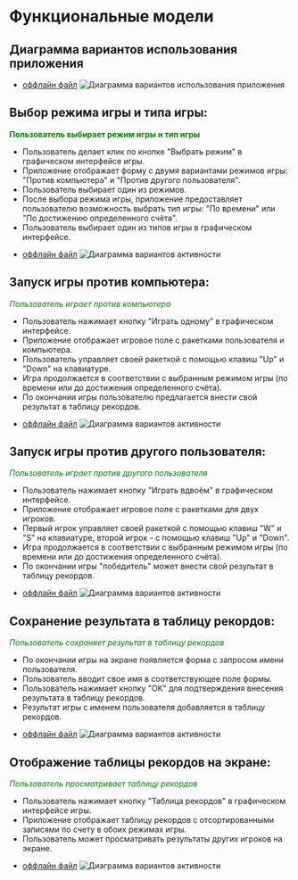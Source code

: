 # Функциональные модели

## Диаграмма вариантов использования приложения
* [оффлайн файл](diagrams/application-diagramm.puml)
![Диаграмма вариантов использования приложения](diagrams/application-diagramm.png)



## Выбор режима игры и типа игры:

<font color="green"> **Пользователь выбирает режим игры и тип игры** </font>

- Пользователь делает клик по кнопке "Выбрать режим" в графическом интерфейсе игры.
- Приложение отображает форму с двумя вариантами режимов игры: "Против компьютера" и "Против другого пользователя".
- Пользователь выбирает один из режимов.
- После выбора режима игры, приложение предоставляет пользователю возможность выбрать тип игры: "По времени" или "По достижению определенного счёта".
- Пользователь выбирает один из типов игры в графическом интерфейсе.

* [оффлайн файл](diagrams/change-mode.puml)
![Диаграмма вариантов активности](diagrams/change-mode.png)

## Запуск игры против компьютера:

<font color="green"> *Пользователь играет против компьютера* </font>

- Пользователь нажимает кнопку "Играть одному" в графическом интерфейсе.
- Приложение отображает игровое поле с ракетками пользователя и компьютера.
- Пользователь управляет своей ракеткой с помощью клавиш "Up" и "Down" на клавиатуре.
- Игра продолжается в соответствии с выбранным режимом игры (по времени или до достижения определенного счёта).
- По окончании игры пользователю предлагается внести свой результат в таблицу рекордов.

* [оффлайн файл](diagrams/game-vs-pc.puml)
![Диаграмма вариантов активности](diagrams/game-vs-pc.png)

## Запуск игры против другого пользователя:

<font color="green"> *Пользователь играет против другого пользователя* </font>

- Пользователь нажимает кнопку "Играть вдвоём" в графическом интерфейсе.
- Приложение отображает игровое поле с ракетками для двух игроков.
- Первый игрок управляет своей ракеткой с помощью клавиш "W" и "S" на клавиатуре, второй игрок - с помощью клавиш "Up" и "Down".
- Игра продолжается в соответствии с выбранным режимом игры (по времени или до достижения определенного счёта).
- По окончании игры "победитель" может внести свой результат в таблицу рекордов.

* [оффлайн файл](diagrams/game-vs-user.puml)
![Диаграмма вариантов активности](diagrams/game-vs-user.png)

## Сохранение результата в таблицу рекордов:

<font color="green"> *Пользователь сохраняет результат в таблицу рекордов* </font>

- По окончании игры на экране появляется форма с запросом имени пользователя.
- Пользователь вводит свое имя в соответствующее поле формы.
- Пользователь нажимает кнопку "OK" для подтверждения внесения результата в таблицу рекордов.
- Результат игры с именем пользователя добавляется в таблицу рекордов.

* [оффлайн файл](diagrams/save-result.puml)
![Диаграмма вариантов активности](diagrams/save-result.png)

## Отображение таблицы рекордов на экране:

<font color="green"> *Пользователь просматривает таблицу рекордов* </font>

- Пользователь нажимает кнопку "Таблица рекордов" в графическом интерфейсе игры.
- Приложение отображает таблицу рекордов с отсортированными записями по счету в обоих режимах игры.
- Пользователь может просматривать результаты других игроков на экране.

* [оффлайн файл](diagrams/show-result.puml)
![Диаграмма вариантов активности](diagrams/show-result.png)
